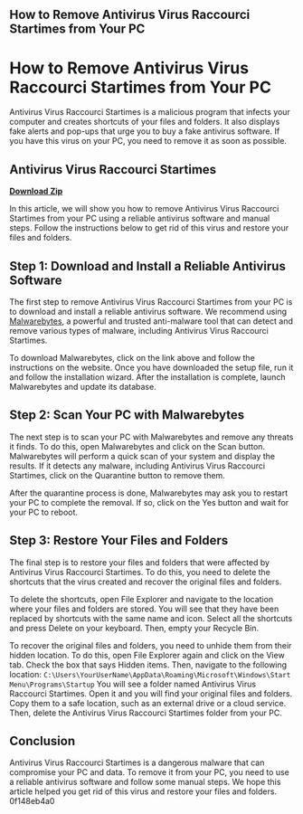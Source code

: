 ## How to Remove Antivirus Virus Raccourci Startimes from Your PC

  
# How to Remove Antivirus Virus Raccourci Startimes from Your PC
 
Antivirus Virus Raccourci Startimes is a malicious program that infects your computer and creates shortcuts of your files and folders. It also displays fake alerts and pop-ups that urge you to buy a fake antivirus software. If you have this virus on your PC, you need to remove it as soon as possible.
 
## Antivirus Virus Raccourci Startimes


[**Download Zip**](https://www.google.com/url?q=https%3A%2F%2Furluss.com%2F2tLkI3&sa=D&sntz=1&usg=AOvVaw21ga9tLq3MsgrwamOmvDs6)

 
In this article, we will show you how to remove Antivirus Virus Raccourci Startimes from your PC using a reliable antivirus software and manual steps. Follow the instructions below to get rid of this virus and restore your files and folders.
 
## Step 1: Download and Install a Reliable Antivirus Software
 
The first step to remove Antivirus Virus Raccourci Startimes from your PC is to download and install a reliable antivirus software. We recommend using [Malwarebytes](https://www.malwarebytes.com/), a powerful and trusted anti-malware tool that can detect and remove various types of malware, including Antivirus Virus Raccourci Startimes.
 
To download Malwarebytes, click on the link above and follow the instructions on the website. Once you have downloaded the setup file, run it and follow the installation wizard. After the installation is complete, launch Malwarebytes and update its database.
 
## Step 2: Scan Your PC with Malwarebytes
 
The next step is to scan your PC with Malwarebytes and remove any threats it finds. To do this, open Malwarebytes and click on the Scan button. Malwarebytes will perform a quick scan of your system and display the results. If it detects any malware, including Antivirus Virus Raccourci Startimes, click on the Quarantine button to remove them.
 
After the quarantine process is done, Malwarebytes may ask you to restart your PC to complete the removal. If so, click on the Yes button and wait for your PC to reboot.
 
## Step 3: Restore Your Files and Folders
 
The final step is to restore your files and folders that were affected by Antivirus Virus Raccourci Startimes. To do this, you need to delete the shortcuts that the virus created and recover the original files and folders.
 
To delete the shortcuts, open File Explorer and navigate to the location where your files and folders are stored. You will see that they have been replaced by shortcuts with the same name and icon. Select all the shortcuts and press Delete on your keyboard. Then, empty your Recycle Bin.
 
To recover the original files and folders, you need to unhide them from their hidden location. To do this, open File Explorer again and click on the View tab. Check the box that says Hidden items. Then, navigate to the following location:
 `C:\Users\YourUserName\AppData\Roaming\Microsoft\Windows\Start Menu\Programs\Startup` 
You will see a folder named Antivirus Virus Raccourci Startimes. Open it and you will find your original files and folders. Copy them to a safe location, such as an external drive or a cloud service. Then, delete the Antivirus Virus Raccourci Startimes folder from your PC.
 
## Conclusion
 
Antivirus Virus Raccourci Startimes is a dangerous malware that can compromise your PC and data. To remove it from your PC, you need to use a reliable antivirus software and follow some manual steps. We hope this article helped you get rid of this virus and restore your files and folders.
 0f148eb4a0
